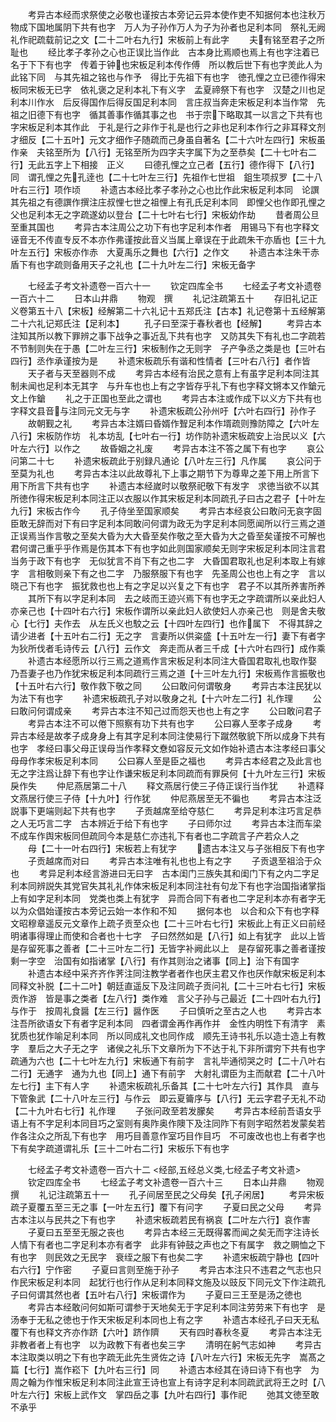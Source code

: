 <!-- { "loadSidebar": true } -->
　　考异古本经而求祭使之必敬也谨按古本旁记云异本使作吏不知据何本也注秋万物成下国地属阴下共有也字　万人为子孙作万人为子为孙者也足利本同　祭礼无阙礼作祀疏载前记之文【二十二叶右九行】宋板前上有此字
　　夫有铭至君子之所耻也
　　经比孝子孝孙之心也正误比当作此　古本身比焉顺也焉上有也字注着已名于下下有也字　传着于钟也宋板足利本传作傅　所以教后世下有也字羙此人为此铭下同　与其先祖之铭也与作予　得比于先祖下有也字　徳孔悝之立已德作得宋板同宋板无已字　依礼褒之足利本礼下有义字　孟夏禘祭下有也字　汉楚之川也足利本川作水　后反得国作后得反国足利本同　言庄叔当奔走宋板足利本当作常　先祖之旧德下有也字　循其善事作循其事之也　书于宗下略取其一以言之下共有也字宋板足利本其作此　于礼是行之非作于礼是也行之非也足利本作行之非耳释文剂才细反【二十五叶】元文才细作子随疏而己身虽自著名【二十六叶左四行】宋板虽作亲　夫铭至所为【八行】无铭至所为四字夫字属下为之至恭矣【二十七叶右二行】无此五字上下相接　正义
　　曰德孔悝之立己者【五行】德作得下【八行】同　谓孔悝之先孔逹也【二十七叶左三行】先祖作七世祖　鉏生项叔罗【二十八叶右三行】项作顷
　　补遗古本经比孝子孝孙之心也比作此宋板足利本同　论譔其先祖之有德譔作撰注庄叔悝七世之祖悝上有孔氏足利本同　即悝父也作即孔悝之父也足利本无之字疏遂幼以登台【二十七叶右七行】宋板幼作劫
　　昔者周公旦至重其国也
　　考异古本注周公之功下有也字足利本作者　用锡马下有也字释文诬音无不传直专反不本亦作弗谨按此音义当属上章误在于此疏朱干亦盾也【三十九叶左五行】宋板亦作赤　大夏禹乐之舞也【六行】之作文
　　补遗古本注朱干赤盾下有也字疏则备用天子之礼也【二十九叶左二行】宋板无备字


　　七经孟子考文补遗卷一百六十一
　　钦定四库全书
　　七经孟子考文补遗卷一百六十二
　　日本山井鼎
　　物观　撰
　　礼记注疏第五十
　　存旧礼记正义卷第五十八【宋板】经解第二十六礼记十五郑氏注【古本】礼记卷第十五经解第二十六礼记郑氏注【足利本】
　　孔子曰至深于春秋者也【经解】
　　考异古本注知其所以教下罪辨之事下战争之事近乱下共有也字　又防其失下有礼也二字疏若不节制则失在于愚【二叶左三行】宋板制作之无则字　子产争丞之类是也【三叶右四行】丞作承谨按为是
　　补遗宋板疏乐有谐和性情者【三叶右八行】者作皆
　　天子者与天至器则不成
　　考异古本经有治民之意有上有虽字足利本同注其制未闻也足利本无其字　与升车也也上有之字皆存乎礼下有也字释文锵本又作鎗元文上作鎗
　　礼之于正国也至此之谓也
　　考异古本注或作成下以义方下共有也字释文县音与注同元文无与字
　　补遗宋板疏公孙州吁【六叶右四行】孙作子
　　故朝觐之礼
　　考异古本注婿曰昏婿作聟足利本作壻疏则豫防障之【六叶左八行】宋板防作坊　礼本坊乱【七叶右一行】坊作防补遗宋板疏安上治民以义【六叶左六行】以作之
　　故昏姻之礼废
　　考异古本注不答之属下有也字
　　哀公问第二十七
　　补遗宋板疏此于别録凡通论【八叶左三行】凡作属
　　哀公问于至莫为礼也
　　考异古本注以此故尊礼下上事之期节下为尊卑之差下用上所言下用下所言下共有也字
　　补遗古本经嵗时以敬祭祀敬下有发字　求徳当欲不以其所徳作得宋板足利本同注正以衣服以作其宋板足利本同疏孔子曰古之君子【十叶左九行】宋板古作今
　　孔子侍坐至国家顺矣
　　考异古本经哀公曰敢问无哀字固臣敢无辞而对下有曰字足利本同敢问何谓为政无为字足利本同愿闻所以行三焉之道正误焉当作言敬之至矣大昏为大大昏至矣作敬之至大昏为大之昏至矣谨按不可解也君何谓己重乎乎作焉是伤其本下有也字如此则国家顺矣无则字宋板足利本同注言君当务于政下有也字　无似犹言不肖下有之也二字　大昏国君取礼也足利本取上有嫁字　言相敬则亲下有之也二字　乃服祭服下有也字　先圣周公也也上有之字　言以晓己下有也字　振犹救也也上有之字足以兴复之下有也字　君子不以其所养害所养
　　其所下有以字足利本同　去之岐而王迹兴焉下有也字无之字疏谓所以亲此妇人亦亲己也【十四叶右六行】宋板作谓所以亲此妇人欲使妇人亦亲己也　则是舍夫敬心【七行】夫作去　从左氏义也駮之云【十四叶左四行】也作属下　不得其辞之请少进者【十五叶右二行】无之字　言妻所以供粢盛【十五叶左一行】妻下有者字　为狄所伐者毛诗传云【八行】云作文　奔走而从者三千成【十六叶右四行】成作乘
　　补遗古本经愿所以行三焉之道焉作言宋板足利本同注大昏国君取礼也取作娶　乃吾妻子也乃作犹宋板足利本同疏行三焉之道【十三叶左九行】宋板焉作言振敬也【十五叶右六行】敬作救下敬之同
　　公曰敢问何谓敬身
　　考异古本注民犹以为法下有也字
　　补遗宋板疏孔子对以敬身之礼【十六叶左二行】礼作理
　　公曰敢问何谓成亲
　　考异古本注不知己过而怨天也也上有之字
　　公曰敢问君子
　　考异古本注不可以倦下照察有功下共有也字
　　公曰寡人至孝子成身
　　考异古本经是故孝子成身身上有其字足利本同注使易行下蹴然敬貌下所以成身下共有也字　孝经曰事父母正误母当作孝释文憃如容反元文如作始补遗古本注孝经曰事父母母作孝宋板足利本同
　　公曰寡人至是臣之福也
　　考异古本经君之及此言也无之字注爲让辞下有也字让作谦宋板足利本同疏而有罪戾何【十九叶左三行】宋板戾作失
　　仲尼燕居第二十八
　　释文燕居行使三子侍正误行当作犹
　　补遗释文燕居行使三子侍【十九叶】行作犹
　　仲尼燕居至无不徧也
　　考异古本注泛説事下更端则起下共有也字
　　子贡越席至给夺慈仁
　　考异足利本注巧言足恭之人无巧言二字　古本辨近于给下有也字
　　子曰师尔过
　　考异古本注而车梁不成车作舆宋板同但疏同今本是慈仁亦违礼下有者也二字疏言子产若众人之
　　母【二十一叶右四行】宋板若上有犹字
　　遗古本注又与子张相反下有也字
　　子贡越席而对曰
　　考异古本注唯有礼也也上有之字
　　子贡退至祖洽于众也
　　考异足利本经言游进曰无曰字　古本闺门三族失其和闺门下有之内二字足利本同辨説失其党官失其礼礼作体宋板足利本同注社有句龙下有也字治国指诸掌指上有如字足利本同　党类也类上有犹字　异而合同下有者也二字足利本亦有者字无以为众倡始谨按古本旁记云始一本作和不知
　　据何本也　以合和众下有也字释文昭穆章遥反元文章作上疏子贡至众也【二十三叶右七行】宋板此上有正义曰前经明诸事得理止而使和合者也十七字　子曰然然如是【八行】如上有犹字　此以上皆是存留死事之善者【二十三叶左二行】无皆字补阙此以上　是存留死事之善者谨按剩一字空　治国有如指诸掌【八行】有作其则治之诸事【同上】治下有国字
　　补遗古本经中采齐齐作荠注同注教学者者作也厌主君又作也厌作献宋板足利本同释文补脱【二十二叶】朝廷直遥反下及注同疏子贡问礼【二十三叶右七行】宋板贡作游　皆是事之类者【左八行】类作难　言父子孙与己最近【二十四叶右九行】与作于　按周礼食醤【左三行】醤作医
　　子曰慎听之至古之人也
　　考异古本注吾所欲语女下有者字足利本同　四者谓金再作再作并　金性内明性下有清字　素犹质也犹作喻足利本同　所以同成礼文也同作成　顺先王诗书礼乐以造士造上有教字　羣后之大子无之字　诸侯之礼乐下文章所为下不达于礼下非所谓穷下共有也字疏通为六也【二十七叶左九行】宋板通下有前字　言礼毕通彻哭之时【二十八叶右二行】无通字　通为九也【同上】通下有前字　大射礼谓臣为主而献君【二十八叶左七行】主下有人字
　　补遗宋板疏礼乐备其【二十七叶左六行】其作具　直与下管象武【二十八叶左三行】与作云　即云夏籥序与【八行】无云字君子无礼不动【二十九叶右七行】礼作理
　　子张问政至若发朦矣
　　考异古本经前吾语女乎语上有不字足利本同目巧之室则有奥阼奥作隩下及注同阼下有则字昭然若发蒙矣若作各注众之所乱下有也字　用巧目善意作室巧目作目巧　不可废改也也上有者字也下有矣字疏道谓礼乐【三十二叶右二行】宋板乐下有也字













　　七经孟子考文补遗卷一百六十二
<经部,五经总义类,七经孟子考文补遗>
　　钦定四库全书
　　七经孟子考文补遗卷一百六十三
　　日本山井鼎
　　物观　撰
　　礼记注疏第五十一
　　孔子间居至民之父母矣【孔子闲居】
　　考异宋板疏子夏覆五至三无之事【一叶左五行】覆下有问字
　　子夏曰民之父母
　　考异古本注以与民共之下有也字
　　补遗宋板疏若民有祸哀【二叶左六行】哀作害
　　子夏曰五至至无服之丧也
　　考异古本经三无既得畧而闻之矣无而字注诗长人情下有者也二字足利本亦有者字　此非有钟鼓之声也之下有属字　救之赒恤之下有也字　则民效之无民字　衰绖之服下有也矣二字
　　补遗宋板疏宁静也【四叶右六行】宁作密
　　子夏曰言则至施于孙子
　　考异古本注只不违君之气志也只作民宋板足利本同　起犹行也行作从足利本同释文施及以豉反下同元文下作注疏孔子曰何谓其然也者【五叶右八行】宋板谓作为
　　子夏曰三王至是汤之徳也
　　考异古本经敢问何如斯可谓参于天地矣无于字足利本同注劳劳来下有也字　是汤奉于无私之徳也于作天宋板足利本同也上有之字
　　补遗古本经孔子曰天无私覆下有也释文齐亦作跻【六叶】跻作隮
　　天有四时春秋冬夏
　　考异古本注无非教者者上有也字　以为政教下有者也矣三字
　　清明在躬气志如神
　　考异古本注取类以明之下有也字疏无此先生贤佐之诗【八叶左六行】宋板无先字　嵩髙之篇【七行】嵩作崧下【九叶右三行】同
　　补遗古本经其在诗曰诗下有也字　为周之翰为作惟宋板足利本同注此宣王诗也宣上有诗字足利本同疏武武将王之时【八叶左六行】宋板上武作文　掌四岳之事【九叶右四行】事作祀
　　弛其文徳至敢不承乎
